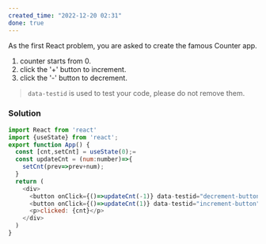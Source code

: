 ```yaml
---
created_time: "2022-12-20 02:31"
done: true
---
```


As the first React problem, you are asked to create the famous Counter app.

1.  counter starts from 0.
2.  click the '+' button to increment.
3.  click the '-' button to decrement.

> `data-testid` is used to test your code, please do not remove them.

### Solution

```js
import React from 'react'
import {useState} from 'react';
export function App() {
  const [cnt,setCnt] = useState(0);=
  const updateCnt = (num:number)=>{
    setCnt(prev=>prev+num);
  }
  return (
    <div>
      <button onClick={()=>updateCnt(-1)} data-testid="decrement-button">-</button>
      <button onClick={()=>updateCnt(1)} data-testid="increment-button">+</button>
      <p>clicked: {cnt}</p>
    </div>
  )
}
```